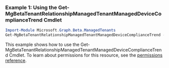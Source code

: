 ### Example 1: Using the Get-MgBetaTenantRelationshipManagedTenantManagedDeviceComplianceTrend Cmdlet
```powershell
Import-Module Microsoft.Graph.Beta.ManagedTenants
Get-MgBetaTenantRelationshipManagedTenantManagedDeviceComplianceTrend -ManagedDeviceComplianceTrendId $managedDeviceComplianceTrendId
```
This example shows how to use the Get-MgBetaTenantRelationshipManagedTenantManagedDeviceComplianceTrend Cmdlet.
To learn about permissions for this resource, see the [permissions reference](/graph/permissions-reference).
